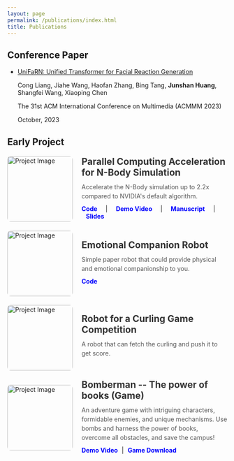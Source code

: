 ```yaml
---
layout: page
permalink: /publications/index.html
title: Publications
---
```


## Conference Paper

- [UniFaRN: Unified Transformer for Facial Reaction Generation](https://dl.acm.org/doi/10.1145/3581783.3612854)

  Cong Liang, Jiahe Wang, Haofan Zhang, Bing Tang, **Junshan Huang**, Shangfei Wang, Xiaoping Chen
  
  The 31st ACM International Conference on Multimedia (ACMMM 2023)
  
  October, 2023


## Early Project

<div style="display: flex; align-items: center; margin: 20px 0;">
    <!-- Image Section -->
    <img src="https://junshanhuang.com/projects/n_body/demo.png" alt="Project Image" 
         style="width: 150px; height: 150px; object-fit: cover; border-radius: 8px; margin-right: 20px;">
    <!-- Text Section -->
    <div>
        <h3 style="margin: 0; font-size: 1.5em; font-weight: bold; color: #333;">Parallel Computing Acceleration for N-Body Simulation</h3>
        <!-- Project Description -->
        <p style="margin: 10px 0; color: #555; font-size: 1em; line-height: 1.5;">Accelerate the N-Body simulation up to 2.2x compared to NVIDIA's default algorithm.</p>
            <!-- Links Section -->
        <p style="margin: 5px 0;">
            <a href="https://github.com/ctbfl/N_body_problem" 
               style="color: blue; text-decoration: none; margin-right: 10px; font-weight: bold;">Code</a>
            <span style="margin: 0 5px;">|</span>
            <a href="https://www.bilibili.com/video/BV1CyByYNEMC/" 
               style="color: blue; text-decoration: none; margin: 0 10px; font-weight: bold;">Demo Video</a>
            <span style="margin: 0 5px;">|</span>
            <a href="https://junshanhuang.com/projects/n_body/algorithm_manuscript.pdf" 
               style="color: blue; text-decoration: none; margin: 0 10px; font-weight: bold;">Manuscript</a>
            <span style="margin: 0 5px;">|</span>
            <a href="https://junshanhuang.com/projects/n_body/slides.pdf" 
               style="color: blue; text-decoration: none; margin: 0 10px; font-weight: bold;">Slides</a>
        </p>
	</div>
</div>

<div style="display: flex; align-items: center; margin: 20px 0;">
    <!-- Image Section -->
    <img src="https://junshanhuang.com/projects/paper_robot/demo.png" alt="Project Image" 
         style="width: 150px; height: 150px; object-fit: cover; border-radius: 8px; margin-right: 20px;">
    <!-- Text Section -->
    <div>
        <h3 style="margin: 0; font-size: 1.5em; font-weight: bold; color: #333;">Emotional Companion Robot</h3>
        <!-- Project Description -->
        <p style="margin: 10px 0; color: #555; font-size: 1em; line-height: 1.5;">
            Simple paper robot that could provide physical and emotional companionship to you.
        </p>
        <!-- Links Section -->
        <p style="margin: 5px 0;">
            <a href="https://github.com/ctbfl/paper_robot" 
               style="color: blue; text-decoration: none; margin-right: 10px; font-weight: bold;">Code</a>
        </p>
    </div>
</div>

<div style="display: flex; align-items:center; margin: 20px 0;">
    <!-- Image Section -->
    <img src="https://junshanhuang.com/projects/robogame/demo.png" alt="Project Image" 
         style="width: 150px; height: 150px; object-fit: cover; border-radius: 8px; margin-right: 20px;">
    <!-- Text Section -->
    <div>
        <h3 style="margin: 0; font-size: 1.5em; font-weight: bold; color: #333;">Robot for a Curling Game Competition</h3>
        <!-- Project Description -->
        <p style="margin: 10px 0; color: #555; font-size: 1em; line-height: 1.5;">
            A robot that can fetch the curling and push it to get score.
        </p>
    </div>
</div>

<div style="display: flex; align-items: center; margin: 20px 0;">
    <!-- Image Section -->
    <img src="https://junshanhuang.com/projects/bomber_game/demo.png" alt="Project Image" 
         style="width: 150px; height: 150px; object-fit: cover; border-radius: 8px; margin-right: 20px;">
    <!-- Text Section -->
    <div>
        <!-- Project Title -->
        <h3 style="margin: 0; font-size: 1.5em; font-weight: bold; color: #333;">Bomberman -- The power of books (Game)</h3>
        <!-- Project Description -->
        <p style="margin: 10px 0; color: #555; font-size: 1em; line-height: 1.5;">
            An adventure game with intriguing characters, formidable enemies, and unique mechanisms. 
            Use bombs and harness the power of books, overcome all obstacles, and save the campus!
        </p>
        <!-- Links Section -->
        <p style="margin: 5px 0;">
            <a href="https://www.bilibili.com/video/BV12zB2YjEDz" 
               style="color: blue; text-decoration: none; font-weight: bold;">Demo Video</a>
            <span style="margin: 0 5px;">|</span>
            <a href="https://junshanhuang.com/bomber_game/Bomberman--The%20power%20of%20booksV1.0.2(for%20windows).zip" 
               style="color: blue; text-decoration: none; font-weight: bold;">Game Download</a>
        </p>
    </div>
</div>

